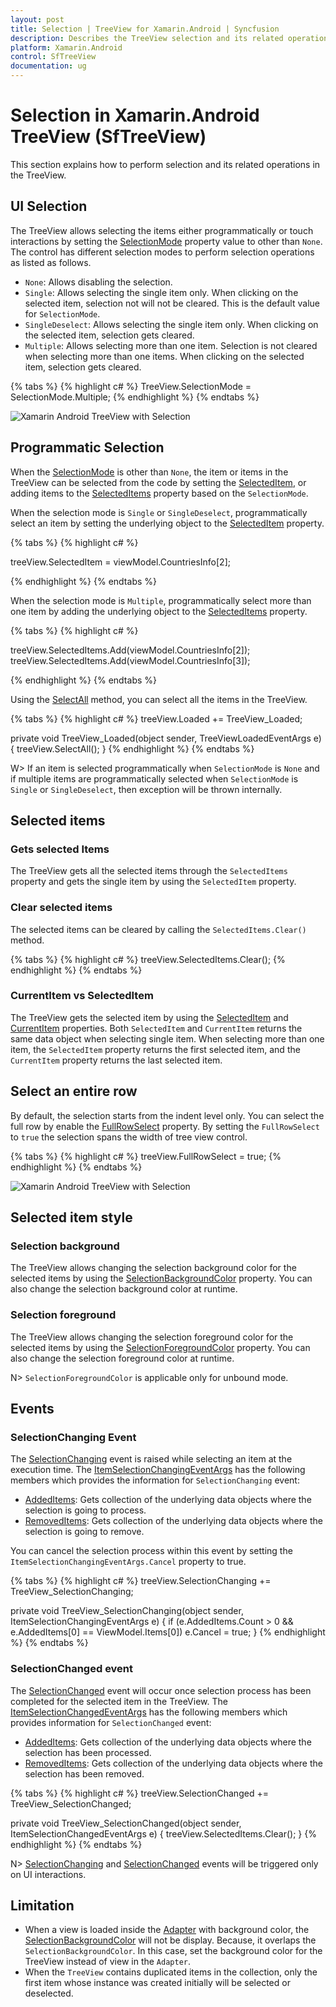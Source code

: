 ```yaml
---
layout: post
title: Selection | TreeView for Xamarin.Android | Syncfusion
description: Describes the TreeView selection and its related operations by interacting UI or manually using methods..
platform: Xamarin.Android
control: SfTreeView
documentation: ug
---
```


# Selection in Xamarin.Android TreeView (SfTreeView)

This section explains how to perform selection and its related operations in the TreeView.

## UI Selection
The TreeView allows selecting the items either programmatically or touch interactions by setting the [SelectionMode](https://help.syncfusion.com/cr/xamarin-android/Syncfusion.SfTreeView.Android~Syncfusion.Android.TreeView.SfTreeView~SelectionMode.html) property value to other than `None`. The control has different selection modes to perform selection operations as listed as follows.

* `None`: Allows disabling the selection.
* `Single`: Allows selecting the single item only. When clicking on the selected item, selection not will not be cleared. This is the default value for `SelectionMode`.
* `SingleDeselect`: Allows selecting the single item only. When clicking on the selected item, selection gets cleared.
* `Multiple`: Allows selecting more than one item. Selection is not cleared when selecting more than one items. When clicking on the selected item, selection gets cleared.

{% tabs %}
{% highlight c# %}
TreeView.SelectionMode = SelectionMode.Multiple;
{% endhighlight %}
{% endtabs %}

![Xamarin Android TreeView with Selection](Images/TreeView_Selection.png)

## Programmatic Selection

When the [SelectionMode](https://help.syncfusion.com/cr/xamarin-android/Syncfusion.SfTreeView.Android~Syncfusion.Android.TreeView.SfTreeView~SelectionMode.html) is other than `None`, the item or items in the TreeView can be selected from the code by setting the [SelectedItem](https://help.syncfusion.com/cr/xamarin-android/Syncfusion.SfTreeView.Android~Syncfusion.Android.TreeView.SfTreeView~SelectedItem.html), or adding items to the [SelectedItems](https://help.syncfusion.com/cr/xamarin-android/Syncfusion.SfTreeView.Android~Syncfusion.Android.TreeView.SfTreeView~SelectedItems.html) property based on the `SelectionMode`.

When the selection mode is `Single` or `SingleDeselect`, programmatically select an item by setting the underlying object to the [SelectedItem](https://help.syncfusion.com/cr/xamarin-android/Syncfusion.SfTreeView.Android~Syncfusion.Android.TreeView.SfTreeView~SelectedItem.html) property.

{% tabs %}
{% highlight c# %}

treeView.SelectedItem = viewModel.CountriesInfo[2];

{% endhighlight %}
{% endtabs %}

When the selection mode is `Multiple`, programmatically select more than one item by adding the underlying object to the [SelectedItems](https://help.syncfusion.com/cr/xamarin-android/Syncfusion.SfTreeView.Android~Syncfusion.Android.TreeView.SfTreeView~SelectedItems.html) property.

{% tabs %}
{% highlight c# %}

treeView.SelectedItems.Add(viewModel.CountriesInfo[2]);
treeView.SelectedItems.Add(viewModel.CountriesInfo[3]);

{% endhighlight %}
{% endtabs %}

Using the [SelectAll](https://help.syncfusion.com/cr/cref_files/xamarin-android/Syncfusion.SfTreeView.Android~Syncfusion.Android.TreeView.SfTreeView~SelectAll.html) method, you can select all the items in the TreeView.

{% tabs %}
{% highlight c# %}
treeView.Loaded += TreeView_Loaded;

private void TreeView_Loaded(object sender, TreeViewLoadedEventArgs e)
{
    treeView.SelectAll();
}
{% endhighlight %}
{% endtabs %}

W> If an item is selected programmatically when `SelectionMode` is `None` and if multiple items are programmatically selected when `SelectionMode` is `Single` or `SingleDeselect`, then exception will be thrown internally.

## Selected items 

### Gets selected Items
The TreeView gets all the selected items through the `SelectedItems` property and gets the single item by using the `SelectedItem` property.

### Clear selected items
The selected items can be cleared by calling the `SelectedItems.Clear()` method.

{% tabs %}
{% highlight c# %}
treeView.SelectedItems.Clear();
{% endhighlight %}
{% endtabs %}

### CurrentItem vs SelectedItem

The TreeView gets the selected item by using the [SelectedItem](https://help.syncfusion.com/cr/xamarin-android/Syncfusion.SfTreeView.Android~Syncfusion.Android.TreeView.SfTreeView~SelectedItem.html) and [CurrentItem](https://help.syncfusion.com/cr/xamarin-android/Syncfusion.SfTreeView.Android~Syncfusion.Android.TreeView.SfTreeView~CurrentItem.html) properties. Both `SelectedItem` and `CurrentItem` returns the same data object when selecting single item. When selecting more than one item, the `SelectedItem` property returns the first selected item, and the `CurrentItem` property returns the last selected item.

## Select an entire row

By default, the selection starts from the indent level only. You can select the full row by enable the [FullRowSelect](https://help.syncfusion.com/cr/cref_files/xamarin-android/Syncfusion.SfTreeView.Android~Syncfusion.Android.TreeView.SfTreeView~FullRowSelect.html) property. By setting the `FullRowSelect` to `true` the selection spans the width of tree view control.

{% tabs %}
{% highlight c# %}
treeView.FullRowSelect = true;
{% endhighlight %}
{% endtabs %}

![Xamarin Android TreeView with Selection](Images/Treeview_Fullrowselect.png)                      

## Selected item style

### Selection background

The TreeView allows changing the selection background color for the selected items by using the [SelectionBackgroundColor](https://help.syncfusion.com/cr/xamarin-android/Syncfusion.SfTreeView.Android~Syncfusion.Android.TreeView.SfTreeView~SelectionBackgroundColor.html) property. You can also change the selection background color at runtime.

### Selection foreground

The TreeView allows changing the selection foreground color for the selected items by using the [SelectionForegroundColor](https://help.syncfusion.com/cr/xamarin-android/Syncfusion.SfTreeView.Android~Syncfusion.Android.TreeView.SfTreeView~SelectionForegroundColor.html) property. You can also change the selection foreground color at runtime.

N> `SelectionForegroundColor` is applicable only for unbound mode.

## Events

### SelectionChanging Event

The [SelectionChanging](https://help.syncfusion.com/cr/xamarin-android/Syncfusion.SfTreeView.Android~Syncfusion.Android.TreeView.SfTreeView~SelectionChanging_EV.html) event is raised while selecting an item at the execution time. The [ItemSelectionChangingEventArgs](https://help.syncfusion.com/cr/xamarin-android/Syncfusion.SfTreeView.Android~Syncfusion.Android.TreeView.ItemSelectionChangingEventArgs.html) has the following members which provides the information for `SelectionChanging` event:

* [AddedItems](https://help.syncfusion.com/cr/xamarin-android/Syncfusion.SfTreeView.Android~Syncfusion.Android.TreeView.ItemSelectionChangingEventArgs~AddedItems.html): Gets collection of the underlying data objects where the selection is going to process.
* [RemovedItems](https://help.syncfusion.com/cr/xamarin-android/Syncfusion.SfTreeView.Android~Syncfusion.Android.TreeView.ItemSelectionChangingEventArgs~RemovedItems.html): Gets collection of the underlying data objects where the selection is going to remove.

You can cancel the selection process within this event by setting the `ItemSelectionChangingEventArgs.Cancel` property to true.

{% tabs %}
{% highlight c# %}
treeView.SelectionChanging += TreeView_SelectionChanging;  

private void TreeView_SelectionChanging(object sender, ItemSelectionChangingEventArgs e)
{
   if (e.AddedItems.Count > 0 && e.AddedItems[0] == ViewModel.Items[0])
       e.Cancel = true;
}
{% endhighlight %}
{% endtabs %}

### SelectionChanged event

The [SelectionChanged](https://help.syncfusion.com/cr/xamarin-android/Syncfusion.SfTreeView.Android~Syncfusion.Android.TreeView.SfTreeView~SelectionChanged_EV.html) event will occur once selection process has been completed for the selected item in the TreeView. The [ItemSelectionChangedEventArgs](https://help.syncfusion.com/cr/xamarin-android/Syncfusion.SfTreeView.Android~Syncfusion.Android.TreeView.ItemSelectionChangedEventArgs.html) has the following members which provides information for `SelectionChanged` event:

* [AddedItems](https://help.syncfusion.com/cr/xamarin-android/Syncfusion.SfTreeView.Android~Syncfusion.Android.TreeView.ItemSelectionChangedEventArgs~AddedItems.html): Gets collection of the underlying data objects where the selection has been processed.
* [RemovedItems](https://help.syncfusion.com/cr/xamarin-android/Syncfusion.SfTreeView.Android~Syncfusion.Android.TreeView.ItemSelectionChangedEventArgs~RemovedItems.html): Gets collection of the underlying data objects where the selection has been removed.

{% tabs %}
{% highlight c# %}
treeView.SelectionChanged += TreeView_SelectionChanged;  

private void TreeView_SelectionChanged(object sender, ItemSelectionChangedEventArgs e)
{
   treeView.SelectedItems.Clear();
}
{% endhighlight %}
{% endtabs %}

N> [SelectionChanging](https://help.syncfusion.com/cr/xamarin-android/Syncfusion.SfTreeView.Android~Syncfusion.Android.TreeView.SfTreeView~SelectionChanging_EV.html) and [SelectionChanged](https://help.syncfusion.com/cr/xamarin-android/Syncfusion.SfTreeView.Android~Syncfusion.Android.TreeView.SfTreeView~SelectionChanged_EV.html) events will be triggered only on UI interactions.

## Limitation

* When a view is loaded inside the [Adapter](https://help.syncfusion.com/cr/xamarin-android/Syncfusion.SfTreeView.Android~Syncfusion.Android.TreeView.SfTreeView~Adapter.html) with background color, the [SelectionBackgroundColor](https://help.syncfusion.com/cr/xamarin-android/Syncfusion.SfTreeView.Android~Syncfusion.Android.TreeView.SfTreeView~SelectionBackgroundColor.html) will not be display. Because, it overlaps the `SelectionBackgroundColor`. In this case, set the background color for the TreeView instead of view in the `Adapter`.
 * When the `TreeView` contains duplicated items in the collection, only the first item whose instance was created initially will be selected or deselected.